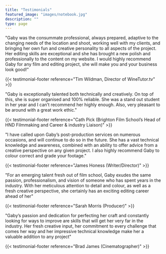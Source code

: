 ```yaml
---
title: "Testimonials"
featured_image: "images/notebook.jpg"
description: ""
type: page
---
```



"Gaby was the consummate professional, always prepared, adaptive to the changing needs of the location and shoot, working well with my clients, and bringing her own fun and creative personality to all aspects of the project. Her editing skills are exceptional and she has brought a new polish and professionally to the content on my website. I would highly recommend Gaby for any film and editing project, she will make you and your business look good!"

{{< testimonial-footer reference="Tim Wildman, Director of WineTutor.tv" >}}

"Gaby is exceptionally talented both technically and creatively. On top of this, she is super organised and 100% reliable. She was a stand out student in her year and I can’t recommend her highly enough. Also, very pleasant to be around with a great work ethic."

{{< testimonial-footer reference="Cath Pick (Brighton Film School’s Head of HND Filmmaking and Career & industry Liaison)" >}}

"I have called upon Gaby’s post-production services on numerous occasions, and will continue to do so in the future. She has a vast technical knowledge and awareness, combined with an ability to offer advice from a creative perspective on any given project. I also highly recommend Gaby to colour correct and grade your footage."

{{< testimonial-footer reference="James Honess (Writer/Director)" >}}

"For an emerging talent fresh out of film school, Gaby exudes the same passion, professionalism, and vision of someone who has spent years in the industry. With her meticulous attention to detail and colour, as well as a fresh creative perspective, she certainly has an exciting editing career ahead of her"

{{< testimonial-footer reference="Sarah Morris (Producer)" >}}

"Gaby’s passion and dedication for perfecting her craft and constantly looking for ways to improve are skills that will get her very far in the industry. Her fresh creative input, her commitment to every challenge that comes her way and her impressive technical knowledge make her a valuable addition to any project"

{{< testimonial-footer reference="Brad James (Cinematographer)" >}}